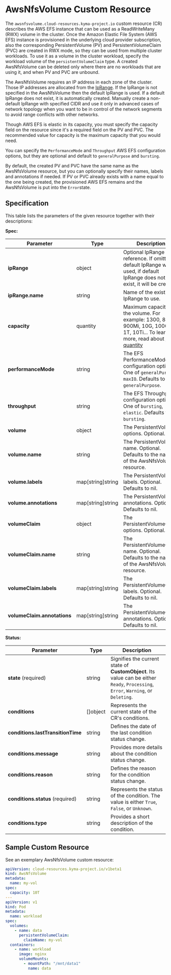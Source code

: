 # AwsNfsVolume Custom Resource

The `awsnfsvolume.cloud-resources.kyma-project.io` custom resource (CR) describes the AWS EFS
instance that can be used as a ReadWriteMany (RWX) volume in the cluster. Once the 
Amazon Elastic File System (AWS EFS) instance is provisioned
in the underlying cloud provider subscription, also the corresponding PersistentVolume (PV) and
PersistentVolumeClaim (PVC) are created in RWX mode, so they can be used from multiple cluster workloads. 
To use it as a volume in the cluster workload, specify the workload volume of the `persistentVolumeClaim` type.
A created AwsNfsVolume can be deleted only where there are no workloads that 
are using it, and when PV and PVC are unbound. 

The AwsNfsVolume requires an IP address in each zone of the cluster. Those IP addresses are 
allocated from the [IpRange](./04-10-iprange.md). If the IpRange is not specified in the AwsNfsVolume
then the default IpRange is used. If a default IpRange does not exist, it is automatically created.
Manually create a non-default IpRange with specified CIDR and use it only in advanced cases of network topology 
when you want to be in control of the network segments to avoid range conflicts with other networks. 

Though AWS EFS is elastic in its capacity, you must specify the capacity field on the resource since 
it's a required field on the PV and PVC. The recommended value for capacity is the maximum capacity that you 
would need. 

You can specify the `PerformanceMode` and `Throughput` AWS EFS configuration options, but they are optional
and default to `generalPurpose` and `bursting`.

By default, the created PV and PVC have the same name as the AwsNfsVolume resource, but you can optionally
specify their names, labels and annotations if needed. If PV or PVC already exists with a name equal to the one
being created, the provisioned AWS EFS remains and the AwsNfsVolume is put into the `Error`state.

## Specification <!-- {docsify-ignore} -->

This table lists the parameters of the given resource together with their descriptions:

**Spec:**

| Parameter                   | Type                | Description                                                                                                                                                                                                                         |
|-----------------------------|---------------------|-------------------------------------------------------------------------------------------------------------------------------------------------------------------------------------------------------------------------------------|
| **ipRange**                 | object              | Optional IpRange reference. If omitted, default IpRange will be used, if default IpRange does not exist, it will be created                                                                                                         |
| **ipRange.name**            | string              | Name of the existing IpRange to use.                                                                                                                                                                                                |
| **capacity**                | quantity            | Maximum capacity of the volume. For example: 1300, 800M, 900Mi, 10G, 100Gi, 1T, 10Ti... To learn more, read about [K8S quantity](https://kubernetes.io/docs/reference/kubernetes-api/common-definitions/quantity/ ':target=_blank') |
| **performanceMode**         | string              | The EFS PerformanceMode configuration option. One of `generalPurpose`, `maxIO`. Defaults to `generalPurpose`.                                                                                                                       |
| **throughput**              | string              | The EFS Throughput configuration option. One of `bursting`, `elastic`. Defaults to `bursting`.                                                                                                                                      |
| **volume**                  | object              | The PersistentVolume options. Optional.                                                                                                                                                                                             |
| **volume.name**             | string              | The PersistentVolume name. Optional. Defaults to the name of the AwsNfsVolume resource.                                                                                                                                             |
| **volume.labels**           | map\[string\]string | The PersistentVolume labels. Optional. Defaults to nil.                                                                                                                                                                             |
| **volume.annotations**      | map\[string\]string | The PersistentVolume annotations. Optional. Defaults to nil.                                                                                                                                                                        |
| **volumeClaim**             | object              | The PersistentVolumeClaim options. Optional.                                                                                                                                                                                        |
| **volumeClaim.name**        | string              | The PersistentVolumeClaim name. Optional. Defaults to the name of the AwsNfsVolume resource.                                                                                                                                        |
| **volumeClaim.labels**      | map\[string\]string | The PersistentVolumeClaim labels. Optional. Defaults to nil.                                                                                                                                                                        |
| **volumeClaim.annotations** | map\[string\]string | The PersistentVolumeClaim annotations. Optional. Defaults to nil.                                                                                                                                                                   |

**Status:**

| Parameter                         | Type       | Description                                                                                                                        |
|-----------------------------------|------------|------------------------------------------------------------------------------------------------------------------------------------|
| **state** (required)              | string     | Signifies the current state of **CustomObject**. Its value can be either `Ready`, `Processing`, `Error`, `Warning`, or `Deleting`. |
| **conditions**                    | \[\]object | Represents the current state of the CR's conditions.                                                                               |
| **conditions.lastTransitionTime** | string     | Defines the date of the last condition status change.                                                                              |
| **conditions.message**            | string     | Provides more details about the condition status change.                                                                           |
| **conditions.reason**             | string     | Defines the reason for the condition status change.                                                                                |
| **conditions.status** (required)  | string     | Represents the status of the condition. The value is either `True`, `False`, or `Unknown`.                                         |
| **conditions.type**               | string     | Provides a short description of the condition.                                                                                     |

## Sample Custom Resource <!-- {docsify-ignore} -->

See an exemplary AwsNfsVolume custom resource:

```yaml
apiVersion: cloud-resources.kyma-project.io/v1beta1
kind: AwsNfsVolume
metadata:
  name: my-vol
spec:
  capacity: 10T
---
apiVersion: v1
kind: Pod
metadata:
  name: workload
spec:
  volumes:
    - name: data
      persistentVolumeClaim:
        claimName: my-vol
  containers:
    - name: workload
      image: nginx
      volumeMounts:
        - mountPath: "/mnt/data1"
          name: data
```
